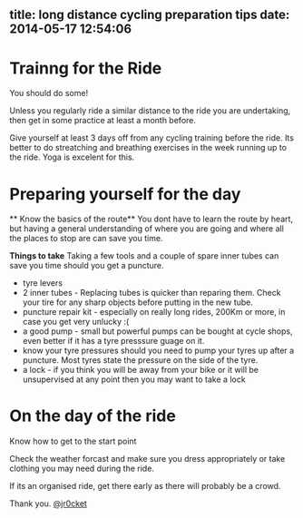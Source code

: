 title: long distance cycling preparation tips 
date: 2014-05-17 12:54:06
---

# Trainng for the Ride 

You should do some!

Unless you regularly ride a similar distance to the ride you are undertaking, then get in some practice at least a month before.

Give yourself at least 3 days off from any cycling training before the ride.  Its better to do streatching and breathing exercises in the week running up to the ride.  Yoga is excelent for this.


# Preparing yourself for the day

** Know the basics of the route**
You dont have to learn the route by heart, but having a general understanding of where you are going and where all the places to stop are can save you time.  

**Things to take**
Taking a few tools and a couple of spare inner tubes can save you time should you get a puncture.
- tyre levers
- 2 inner tubes - Replacing tubes is quicker than reparing them.  Check your tire for any sharp objects before putting in the new tube.
- puncture repair kit - especially on really long rides, 200Km or more, in case you get very unlucky :( 
- a good pump - small but powerful pumps can be bought at cycle shops, even better if it has a tyre presssure guage on it.
- know your tyre pressures should you need to pump your tyres up after a puncture.  Most tyres state the pressure on the side of the tyre.
- a lock - if you think you will be away from your bike or it will be unsupervised at any point then you may want to take a lock

# On the day of the ride

Know how to get to the start point 

Check the weather forcast and make sure you dress appropriately or take clothing you may need during the ride.

If its an organised ride, get there early as there will probably be a crowd.



Thank you.
[@jr0cket](https://twitter.com/jr0cket)
